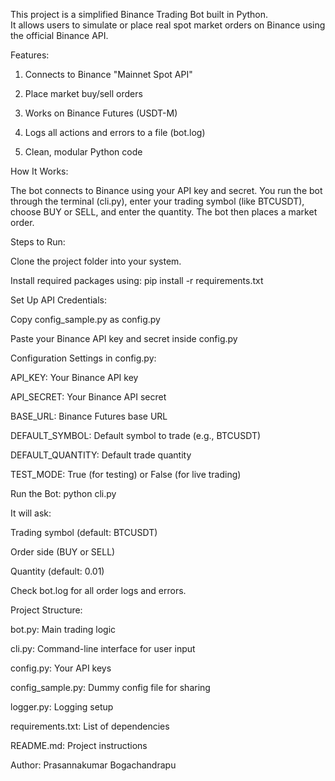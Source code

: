 This project is a simplified Binance Trading Bot built in Python.  
It allows users to simulate or place real spot market orders on Binance using the official Binance API.

Features:

1. Connects to Binance "Mainnet Spot API"

2. Place market buy/sell orders

3. Works on Binance Futures (USDT-M)

4. Logs all actions and errors to a file (bot.log)

5. Clean, modular Python code

How It Works:

The bot connects to Binance using your API key and secret. You run the bot through the terminal (cli.py), enter your trading symbol (like BTCUSDT), choose BUY or SELL, and enter the quantity. The bot then places a market order.

Steps to Run:

Clone the project folder into your system.

Install required packages using:
pip install -r requirements.txt

Set Up API Credentials:

Copy config_sample.py as config.py

Paste your Binance API key and secret inside config.py

Configuration Settings in config.py:

API_KEY: Your Binance API key

API_SECRET: Your Binance API secret

BASE_URL: Binance Futures base URL

DEFAULT_SYMBOL: Default symbol to trade (e.g., BTCUSDT)

DEFAULT_QUANTITY: Default trade quantity

TEST_MODE: True (for testing) or False (for live trading)

Run the Bot:
python cli.py

It will ask:

Trading symbol (default: BTCUSDT)

Order side (BUY or SELL)

Quantity (default: 0.01)

Check bot.log for all order logs and errors.

Project Structure:

bot.py: Main trading logic

cli.py: Command-line interface for user input

config.py: Your API keys

config_sample.py: Dummy config file for sharing

logger.py: Logging setup

requirements.txt: List of dependencies

README.md: Project instructions


Author:
Prasannakumar Bogachandrapu
